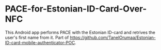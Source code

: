 # PACE-for-Estonian-ID-Card-Over-NFC
This Android app performs PACE with the Estonian ID-card and retrives the user's first name from it.
Part of https://github.com/TanelOrumaa/Estonian-ID-card-mobile-authenticator-POC.
